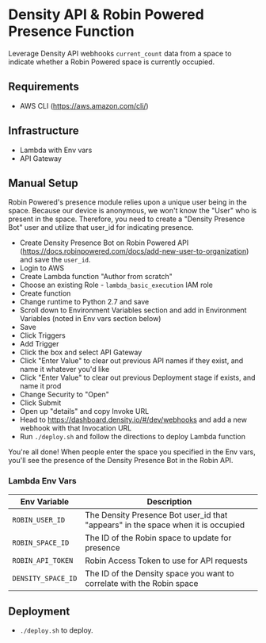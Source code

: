 # Density API & Robin Powered Presence Function

Leverage Density API webhooks `current_count` data from a space to indicate whether a Robin Powered space is currently occupied.

## Requirements

- AWS CLI (https://aws.amazon.com/cli/)

## Infrastructure

- Lambda with Env vars
- API Gateway

## Manual Setup

Robin Powered's presence module relies upon a unique user being in the space. Because our device is anonymous, we won't know the "User" who is present in the space. Therefore, you need to create a "Density Presence Bot" user and utilize that user_id for indicating presence. 


- Create Density Presence Bot on Robin Powered API (https://docs.robinpowered.com/docs/add-new-user-to-organization) and save the `user_id`.
- Login to AWS
- Create Lambda function "Author from scratch"
- Choose an existing Role - `lambda_basic_execution` IAM role
- Create function
- Change runtime to Python 2.7 and save
- Scroll down to Environment Variables section and add in Environment Variables (noted in Env vars section below)
- Save
- Click Triggers
- Add Trigger
- Click the box and select API Gateway
- Click "Enter Value" to clear out previous API names if they exist, and name it whatever you'd like
- Click "Enter Value" to clear out previous Deployment stage if exists, and name it prod
- Change Security to "Open"
- Click Submit
- Open up "details" and copy Invoke URL
- Head to https://dashboard.density.io/#/dev/webhooks and add a new webhook with that Invocation URL
- Run `./deploy.sh` and follow the directions to deploy Lambda function

You're all done! When people enter the space you specified in the Env vars, you'll see the presence of the Density Presence Bot in the Robin API.


### Lambda Env Vars

| Env Variable | Description |
| ------------- | ------------- |
| `ROBIN_USER_ID` | The Density Presence Bot user_id that "appears" in the space when it is occupied |
| `ROBIN_SPACE_ID` | The ID of the Robin space to update for presence |
| `ROBIN_API_TOKEN` | Robin Access Token to use for API requests |
| `DENSITY_SPACE_ID` | The ID of the Density space you want to correlate with the Robin space |

## Deployment

- `./deploy.sh` to deploy.